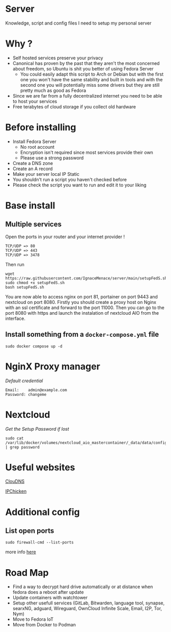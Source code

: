 # Server
Knowledge, script and config files I need to setup my personal server
# Why ?
- Self hosted services preserve your privacy
- Canonical has proven by the past that they aren't the most concerned about freedom, so Ubuntu is shit you better of using Fedora Server
  - You could easily adapt this script to Arch or Debian but with the first one you won't have the same stability and built in tools and with the second one you will potentially miss some drivers but they are still pretty much as good as Fedora
- Since we are far from a fully decentralized internet you need to be able to host your services
- Free terabytes of cloud storage if you collect old hardware

# Before installing
- Install Fedora Server
  - No root account
  - Encryption isn't required since most services provide their own
  - Please use a strong password
- Create a DNS zone
- Create an A record
- Make your server local IP Static
- You shouldn't run a script you haven't checked before
- Please check the script you want to run and edit it to your liking
# Base install
## Multiple services

Open the ports in your router and your internet provider !
```
TCP/UDP => 80
TCP/UDP => 443
TCP/UDP => 3478
```

Then run
```
wget https://raw.githubusercontent.com/IgnaceMenace/server/main/setupFedS.sh 
sudo chmod +x setupFedS.sh
bash setupFedS.sh
```
You are now able to access nginx on port 81, portainer on port 9443 and nextcloud on port 8080. 
Firstly you should create a proxy host on Nginx with an ssl certificate and forward to the port 11000. Then you can go to the port 8080 with https and launch the instalation of nextcloud AIO from the interface.

## Install something from a `docker-compose.yml` file
```
sudo docker compose up -d
```
# NginX Proxy manager
*Default credential*
```
Email:    admin@example.com
Password: changeme
```
# Nextcloud
*Get the Setup Password if lost*
```
sudo cat /var/lib/docker/volumes/nextcloud_aio_mastercontainer/_data/data/configuration.json | grep password
```
# Useful websites
[ClouDNS](https://www.cloudns.net/)

[IPChicken](https://www.ipchicken.com/)

# Additional config

## List open ports
```
sudo firewall-cmd --list-ports
```
more info [here](https://docs.fedoraproject.org/en-US/quick-docs/firewalld/)

# Road Map
- Find a way to decrypt hard drive automatically or at distance when fedora does a reboot after update
- Update containers with watchtower
- Setup other usefull services (GitLab, Bitwarden, language tool, synapse, searxNG, adguard, Wireguard, OwnCloud Infinite Scale, Email, I2P, Tor, Nym)
- Move to Fedora IoT
- Move from Docker to Podman
